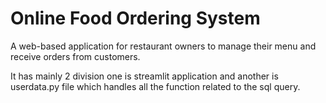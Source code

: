 
# Online Food Ordering System 

A web-based application for restaurant owners to manage their menu and receive orders from customers.

It has mainly 2 division one is streamlit application and another is userdata.py file which handles all the function related to the sql query.
